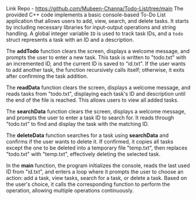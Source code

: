 Link Repo - https://github.com/Mubeen-Channa/Todo-List/tree/main
The provided C++ code implements a basic console-based To-Do List application that allows users to add, view, search, and delete tasks. It starts by including necessary libraries for input-output operations and string handling. A global integer variable `ID` is used to track task IDs, and a `todo` struct represents a task with an ID and a description.

The **addTodo** function clears the screen, displays a welcome message, and prompts the user to enter a new task. This task is written to "todo.txt" with an incremented ID, and the current ID is saved to "id.txt". If the user wants to add another task, the function recursively calls itself; otherwise, it exits after confirming the task addition.

The **readData** function clears the screen, displays a welcome message, and reads tasks from "todo.txt", displaying each task's ID and description until the end of the file is reached. This allows users to view all added tasks.

The **searchData** function clears the screen, displays a welcome message, and prompts the user to enter a task ID to search for. It reads through "todo.txt" to find and display the task with the matching ID.

The **deleteData** function searches for a task using **searchData** and confirms if the user wants to delete it. If confirmed, it copies all tasks except the one to be deleted into a temporary file "temp.txt", then replaces "todo.txt" with "temp.txt", effectively deleting the selected task.

In the **main** function, the program initializes the console, reads the last used ID from "id.txt", and enters a loop where it prompts the user to choose an action: add a task, view tasks, search for a task, or delete a task. Based on the user's choice, it calls the corresponding function to perform the operation, allowing multiple operations continuously.
